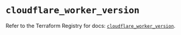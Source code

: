 # `cloudflare_worker_version`

Refer to the Terraform Registry for docs: [`cloudflare_worker_version`](https://registry.terraform.io/providers/cloudflare/cloudflare/5.10.1/docs/resources/worker_version).
